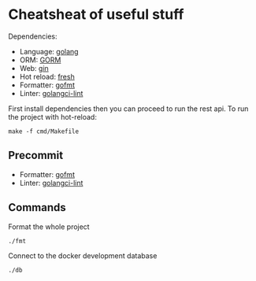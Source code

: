 # Cheatsheat of useful stuff

Dependencies:
* Language:   [golang](https://go.dev)
* ORM:        [GORM](https://gorm.io)
* Web:        [gin](https://gin-gonic.com/docs/)
* Hot reload: [fresh](https://www.github.com/pilu/fresh) 
* Formatter:  [gofmt](https://pkg.go.dev/cmd/gofmt)
* Linter:     [golangci-lint](https://golangci-lint.run)

First install dependencies then you can proceed to run the rest api.
To run the project with hot-reload:
```terminal
make -f cmd/Makefile
```


## Precommit

* Formatter:  [gofmt](https://pkg.go.dev/cmd/gofmt)
* Linter:     [golangci-lint](https://golangci-lint.run)


## Commands

Format the whole project

```terminal
./fmt
```

Connect to the docker development database

```terminal
./db
```
